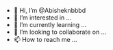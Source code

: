 - 👋 Hi, I’m @Abisheknbbbd
- 👀 I’m interested in ...
- 🌱 I’m currently learning ...
- 💞️ I’m looking to collaborate on ...
- 📫 How to reach me ...

<!---
Abisheknbbbd/Abisheknbbbd is a ✨ special ✨ repository because its `README.md` (this file) appears on your GitHub profile.
You can click the Preview link to take a look at your changes.
--->
